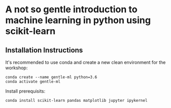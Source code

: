 # A not so gentle introduction to machine learning in python using scikit-learn

## Installation Instructions

It's recommended to use conda and create a new clean environment for the workshop:
    
    conda create --name gentle-ml python=3.6
    conda activate gentle-ml

Install prerequisits:
    
    
    conda install scikit-learn pandas matplotlib jupyter ipykernel